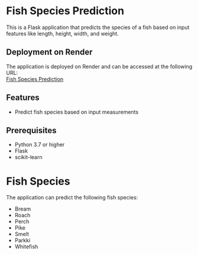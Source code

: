 # Fish Species Prediction

This is a Flask application that predicts the species of a fish based on input features like length, height, width, and weight. 

## Deployment on Render

The application is deployed on Render and can be accessed at the following URL:</br>
[Fish Species Prediction](https://fish-n5iu.onrender.com/)


## Features

- Predict fish species based on input measurements


## Prerequisites

- Python 3.7 or higher
- Flask
- scikit-learn

# Fish Species
The application can predict the following fish species:

* Bream</br>
* Roach</br>
* Perch</br>
* Pike</br>
* Smelt</br>
* Parkki</br>
* Whitefish</br>

